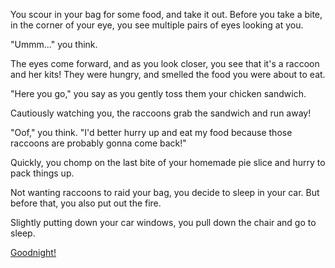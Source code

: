 You scour in your bag for some food, and take it out. Before you take a bite, in the corner of your eye, you see multiple pairs of eyes looking at you.

"Ummm..." you think.

The eyes come forward, and as you look closer, you see that it's a raccoon and her kits!
They were hungry, and smelled the food you were about to eat. 

"Here you go," you say as you gently toss them your chicken sandwich.

Cautiously watching you, the raccoons grab the sandwich and run away!

"Oof," you think. "I'd better hurry up and eat my food because those raccoons are probably gonna come back!"

Quickly, you chomp on the last bite of your homemade pie slice and hurry to pack things up.

Not wanting raccoons to raid your bag, you decide to sleep in your car.
But before that, you also put out the fire.

Slightly putting down your car windows, you pull down the chair and go to sleep.

[Goodnight!](./the-end.md)